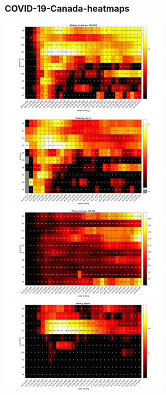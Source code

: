 # COVID-19-Canada-heatmaps
![COVID-19 Cases per 100K](cases_per100K.png?view=raw)
![COVID-19 Positivity Rate](positivity_rate.png?view=raw)
![Tests](tests_per100K.png?view=raw)
![Deaths](deaths.png?view=raw)

